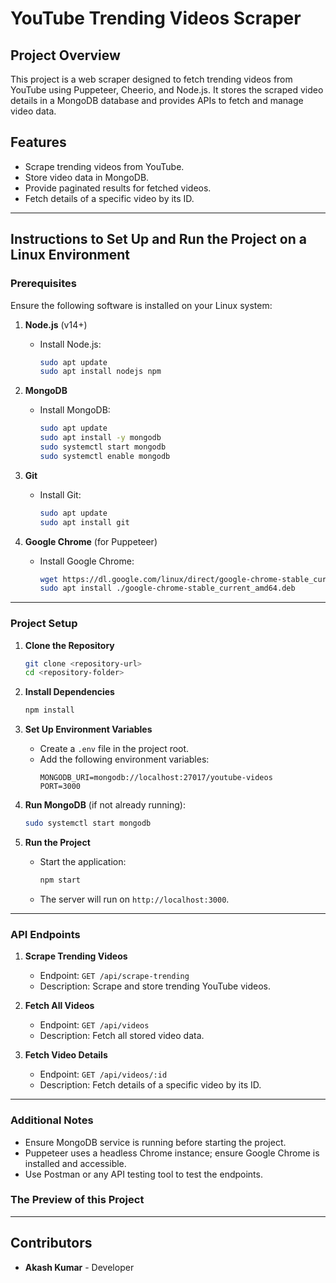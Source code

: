 # YouTube Trending Videos Scraper

## Project Overview
This project is a web scraper designed to fetch trending videos from YouTube using Puppeteer, Cheerio, and Node.js. It stores the scraped video details in a MongoDB database and provides APIs to fetch and manage video data.

## Features
- Scrape trending videos from YouTube.
- Store video data in MongoDB.
- Provide paginated results for fetched videos.
- Fetch details of a specific video by its ID.

---

## Instructions to Set Up and Run the Project on a Linux Environment

### Prerequisites
Ensure the following software is installed on your Linux system:

1. **Node.js** (v14+)
   - Install Node.js:
     ```bash
     sudo apt update
     sudo apt install nodejs npm
     ```

2. **MongoDB**
   - Install MongoDB:
     ```bash
     sudo apt update
     sudo apt install -y mongodb
     sudo systemctl start mongodb
     sudo systemctl enable mongodb
     ```

3. **Git**
   - Install Git:
     ```bash
     sudo apt update
     sudo apt install git
     ```

4. **Google Chrome** (for Puppeteer)
   - Install Google Chrome:
     ```bash
     wget https://dl.google.com/linux/direct/google-chrome-stable_current_amd64.deb
     sudo apt install ./google-chrome-stable_current_amd64.deb
     ```

---

### Project Setup

1. **Clone the Repository**
   ```bash
   git clone <repository-url>
   cd <repository-folder>
   ```

2. **Install Dependencies**
   ```bash
   npm install
   ```

3. **Set Up Environment Variables**
   - Create a `.env` file in the project root.
   - Add the following environment variables:
     ```env
     MONGODB_URI=mongodb://localhost:27017/youtube-videos
     PORT=3000
     ```

4. **Run MongoDB** (if not already running):
   ```bash
   sudo systemctl start mongodb
   ```

5. **Run the Project**
   - Start the application:
     ```bash
     npm start
     ```
   - The server will run on `http://localhost:3000`.

---

### API Endpoints

1. **Scrape Trending Videos**
   - Endpoint: `GET /api/scrape-trending`
   - Description: Scrape and store trending YouTube videos.

2. **Fetch All Videos**
   - Endpoint: `GET /api/videos`
   - Description: Fetch all stored video data.

3. **Fetch Video Details**
   - Endpoint: `GET /api/videos/:id`
   - Description: Fetch details of a specific video by its ID.

---

### Additional Notes
- Ensure MongoDB service is running before starting the project.
- Puppeteer uses a headless Chrome instance; ensure Google Chrome is installed and accessible.
- Use Postman or any API testing tool to test the endpoints.

### The Preview of this Project


---

## Contributors
- **Akash Kumar** - Developer



